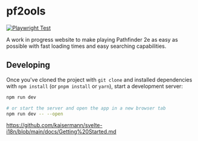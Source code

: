 # pf2ools

[![Playwright Test](https://github.com/MrVauxs/pf2ools/actions/workflows/test-web.yml/badge.svg?branch=master)](https://github.com/MrVauxs/pf2ools/actions/workflows/test-web.yml)

A work in progress website to make playing Pathfinder 2e as easy as possible with fast loading times and easy searching capabilities.

## Developing

Once you've cloned the project with `git clone` and installed dependencies with `npm install` (or `pnpm install` or `yarn`), start a development server:

```bash
npm run dev

# or start the server and open the app in a new browser tab
npm run dev -- --open
```

https://github.com/kaisermann/svelte-i18n/blob/main/docs/Getting%20Started.md